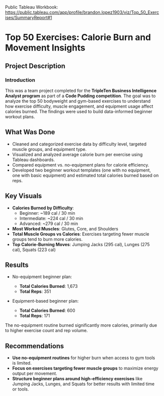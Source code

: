 Public Tableau Workbook: https://public.tableau.com/app/profile/brandon.lopez1903/viz/Top_50_Exercises/SummaryReport#1

# Top 50 Exercises: Calorie Burn and Movement Insights

## Project Description

### Introduction  
This was a team project completed for the **TripleTen Business Intelligence Analyst program** as part of a **Code Pudding competition**. The goal was to analyze the top 50 bodyweight and gym-based exercises to understand how exercise difficulty, muscle engagement, and equipment usage affect calories burned. The findings were used to build data-informed beginner workout plans.

## What Was Done

- Cleaned and categorized exercise data by difficulty level, targeted muscle groups, and equipment type.
- Visualized and analyzed average calorie burn per exercise using Tableau dashboards.
- Compared equipment vs. no-equipment plans for calorie efficiency.
- Developed two beginner workout templates (one with no equipment, one with basic equipment) and estimated total calories burned based on reps.

## Key Visuals

- **Calories Burned by Difficulty**:  
  - Beginner: ~189 cal / 30 min  
  - Intermediate: ~224 cal / 30 min  
  - Advanced: ~279 cal / 30 min  
- **Most Worked Muscles**: Glutes, Core, and Shoulders  
- **Total Muscle Groups vs Calories**: Exercises targeting fewer muscle groups tend to burn more calories.  
- **Top Calorie-Burning Moves**: Jumping Jacks (295 cal), Lunges (275 cal), Squats (223 cal)  

## Results

- No-equipment beginner plan:  
  - **Total Calories Burned**: 1,673  
  - **Total Reps**: 351  

- Equipment-based beginner plan:  
  - **Total Calories Burned**: 600  
  - **Total Reps**: 171  

The no-equipment routine burned significantly more calories, primarily due to higher exercise count and rep volume.

## Recommendations

- **Use no-equipment routines** for higher burn when access to gym tools is limited.  
- **Focus on exercises targeting fewer muscle groups** to maximize energy output per movement.  
- **Structure beginner plans around high-efficiency exercises** like Jumping Jacks, Lunges, and Squats for better results with limited time or tools.

